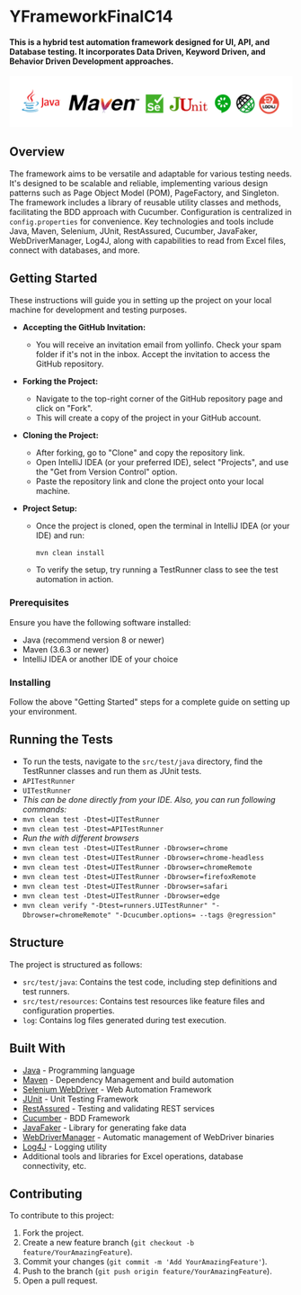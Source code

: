 # YFrameworkFinalC14
#### This is a hybrid test automation framework designed for UI, API, and Database testing. It incorporates Data Driven, Keyword Driven, and Behavior Driven Development approaches.

![Alt text](src/test/resources/test_data/tools.png)

## Overview
The framework aims to be versatile and adaptable for various testing needs. It's designed to be scalable and reliable, implementing various design patterns such as Page Object Model (POM), PageFactory, and Singleton. The framework includes a library of reusable utility classes and methods, facilitating the BDD approach with Cucumber. Configuration is centralized in `config.properties` for convenience. Key technologies and tools include Java, Maven, Selenium, JUnit, RestAssured, Cucumber, JavaFaker, WebDriverManager, Log4J, along with capabilities to read from Excel files, connect with databases, and more.

## Getting Started
These instructions will guide you in setting up the project on your local machine for development and testing purposes.

- **Accepting the GitHub Invitation:**
    - You will receive an invitation email from yollinfo. Check your spam folder if it's not in the inbox. Accept the invitation to access the GitHub repository.

- **Forking the Project:**
    - Navigate to the top-right corner of the GitHub repository page and click on "Fork".
    - This will create a copy of the project in your GitHub account.

- **Cloning the Project:**
    - After forking, go to "Clone" and copy the repository link.
    - Open IntelliJ IDEA (or your preferred IDE), select "Projects", and use the "Get from Version Control" option.
    - Paste the repository link and clone the project onto your local machine.

- **Project Setup:**
    - Once the project is cloned, open the terminal in IntelliJ IDEA (or your IDE) and run:
      ```bash
      mvn clean install
      ```
    - To verify the setup, try running a TestRunner class to see the test automation in action.

### Prerequisites
Ensure you have the following software installed:
- Java (recommend version 8 or newer)
- Maven (3.6.3 or newer)
- IntelliJ IDEA or another IDE of your choice

### Installing
Follow the above "Getting Started" steps for a complete guide on setting up your environment.

## Running the Tests
- To run the tests, navigate to the `src/test/java` directory, find the TestRunner classes and run them as JUnit tests.
- `APITestRunner`
- `UITestRunner`
- _This can be done directly from your IDE. Also, you can run following commands:_
- `mvn clean test -Dtest=UITestRunner`
- `mvn clean test -Dtest=APITestRunner`
- _Run the with different browsers_
- `mvn clean test -Dtest=UITestRunner -Dbrowser=chrome`
- `mvn clean test -Dtest=UITestRunner -Dbrowser=chrome-headless`
- `mvn clean test -Dtest=UITestRunner -Dbrowser=chromeRemote`
- `mvn clean test -Dtest=UITestRunner -Dbrowser=firefoxRemote`
- `mvn clean test -Dtest=UITestRunner -Dbrowser=safari`
- `mvn clean test -Dtest=UITestRunner -Dbrowser=edge`
- `mvn clean verify "-Dtest=runners.UITestRunner" "-Dbrowser=chromeRemote" "-Dcucumber.options= --tags @regression"`

## Structure
The project is structured as follows:
- `src/test/java`: Contains the test code, including step definitions and test runners.
- `src/test/resources`: Contains test resources like feature files and configuration properties.
- `log`: Contains log files generated during test execution.

## Built With
- [Java](https://www.java.com/) - Programming language
- [Maven](https://maven.apache.org/) - Dependency Management and build automation
- [Selenium WebDriver](https://www.selenium.dev/) - Web Automation Framework
- [JUnit](https://junit.org/) - Unit Testing Framework
- [RestAssured](https://rest-assured.io/) - Testing and validating REST services
- [Cucumber](https://cucumber.io/) - BDD Framework
- [JavaFaker](https://github.com/DiUS/java-faker) - Library for generating fake data
- [WebDriverManager](https://github.com/bonigarcia/webdrivermanager) - Automatic management of WebDriver binaries
- [Log4J](https://logging.apache.org/log4j/2.x/) - Logging utility
- Additional tools and libraries for Excel operations, database connectivity, etc.

## Contributing
To contribute to this project:
1. Fork the project.
2. Create a new feature branch (`git checkout -b feature/YourAmazingFeature`).
3. Commit your changes (`git commit -m 'Add YourAmazingFeature'`).
4. Push to the branch (`git push origin feature/YourAmazingFeature`).
5. Open a pull request.
